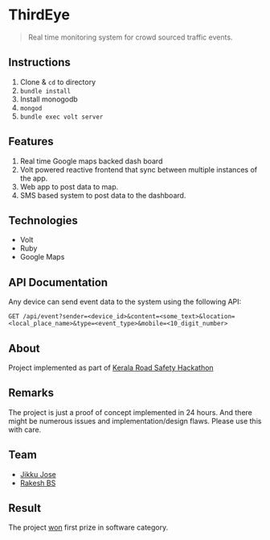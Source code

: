 # ThirdEye

> Real time monitoring system for crowd sourced traffic events.

## Instructions

1. Clone & `cd` to directory
2. `bundle install`
3. Install monogodb
4. `mongod`
5. `bundle exec volt server`

## Features

1. Real time Google maps backed dash board
2. Volt powered reactive frontend that sync between multiple instances of the app.
3. Web app to post data to map.
4. SMS based system to post data to the dashboard.

## Technologies

* Volt
* Ruby
* Google Maps

## API Documentation

Any device can send event data to the system using the following API:

```
GET /api/event?sender=<device_id>&content=<some_text>&location=<local_place_name>&type=<event_type>&mobile=<10_digit_number>
```

## About

Project implemented as part of [Kerala Road Safety Hackathon](http://keralaroadsafetyhack.com/)

## Remarks

The project is just a proof of concept implemented in 24 hours. And there might be numerous issues and implementation/design flaws. Please use this with care.

## Team

* [Jikku Jose](http://twitter.com/jikkujose)
* [Rakesh BS](http://twitter.com/rakesh_bs)

## Result

The project [won](http://s9.postimg.org/x3g8n5njz/image.jpg) first prize in software category.
